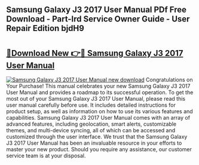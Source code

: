 ## Samsung Galaxy J3 2017 User Manual PDf Free Download - Part-Ird Service Owner Guide - User Repair Edition bjdH9

# <h2><a href="http://cf29062.oget.top/?id=Samsung+Galaxy+J3+2017+User+Manual">🔗Download New 👉🔴 Samsung Galaxy J3 2017 User Manual</a></h2>

[![Samsung Galaxy J3 2017 User Manual new download](https://i.imgur.com/5g1atiW.png)](http://cf29062.oget.top/?id=Samsung+Galaxy+J3+2017+User+Manual)
Congratulations on Your Purchase! This manual celebrates your new Samsung Galaxy J3 2017 User Manual and provides a roadmap to its successful operation. To get the most out of your Samsung Galaxy J3 2017 User Manual, please read this user manual carefully before use. It includes detailed instructions for product setup, as well as information on how to use its various features and capabilities. Samsung Galaxy J3 2017 User Manual comes with an array of advanced features, including geolocation, smart alerts, customizable themes, and multi-device syncing, all of which can be accessed and customized through the user interface. We trust that the Samsung Galaxy J3 2017 User Manual has been an invaluable resource in your efforts to master your new product. Should you require any assistance, our customer service team is at your disposal.
